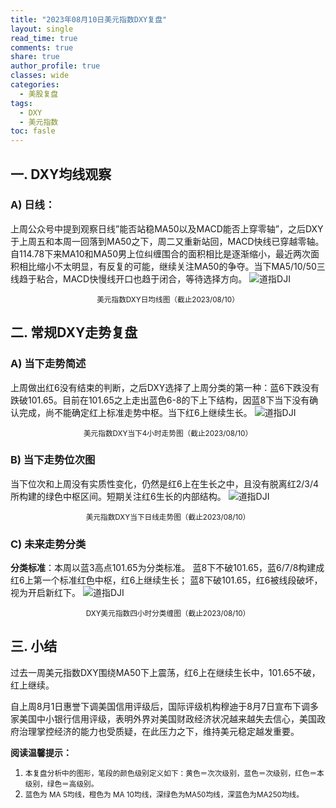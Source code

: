 ```yaml
---
title: "2023年08月10日美元指数DXY复盘"
layout: single
read_time: true
comments: true
share: true
author_profile: true
classes: wide
categories:
  - 美股复盘
tags:
  - DXY
  - 美元指数
toc: fasle
---
```

## 一. DXY均线观察
### A) 日线：
上周公众号中提到观察日线”能否站稳MA50以及MACD能否上穿零轴”，之后DXY于上周五和本周一回落到MA50之下，周二又重新站回，MACD快线已穿越零轴。自114.78下来MA10和MA50男上位纠缠围合的面积相比是逐渐缩小，最近两次面积相比缩小不太明显，有反复的可能，继续关注MA50的争夺。当下MA5/10/50三线趋于粘合，MACD快慢线开口也趋于闭合，等待选择方向。
 ![道指DJI](https://image.olim.cc/2023-08-10-DXY-day.png)
<small><center>美元指数DXY日均线图（截止2023/08/10）</center></small>
## 二. 常规DXY走势复盘
### A) 当下走势简述
上周做出红6没有结束的判断，之后DXY选择了上周分类的第一种：蓝6下跌没有跌破101.65。目前在101.65之上走出蓝色6-8的下上下结构，因蓝8下当下没有确认完成，尚不能确定红上标准走势中枢。当下红6上继续生长。
 ![道指DJI](https://image.olim.cc/2023-08-10-DXY-hour.png)
<small><center>美元指数DXY当下4小时走势图（截止2023/08/10）</center></small>
### B) 当下走势位次图
当下位次和上周没有实质性变化，仍然是红6上在生长之中，且没有脱离红2/3/4所构建的绿色中枢区间。短期关注红6生长的内部结构。
 ![道指DJI](https://image.olim.cc/2023-08-10-DXY-day-1.png)
<small><center>美元指数DXY当下日线走势图（截止2023/08/10）</center></small>
### C) 未来走势分类
**分类标准**：本周以蓝3高点101.65为分类标准。
蓝8下不破101.65，蓝6/7/8构建成红6上第一个标准红色中枢，红6上继续生长；
蓝8下破101.65，红6被线段破坏，视为开启新红下。
 ![道指DJI](https://image.olim.cc/2023-08-10-DXY-hour-fl.png)
<small><center>DXY美元指数四小时分类缠图（截止2023/08/10）</center></small>
## 三. 小结
过去一周美元指数DXY围绕MA50下上震荡，红6上在继续生长中，101.65不破，红上继续。

自上周8月1日惠誉下调美国信用评级后，国际评级机构穆迪于8月7日宣布下调多家美国中小银行信用评级，表明外界对美国财政经济状况越来越失去信心，美国政府治理掌控经济的能力也受质疑，在此压力之下，维持美元稳定越发重要。

**阅读温馨提示：** 
1. <small>本复盘分析中的图形，笔段的颜色级别定义如下：黄色＝次次级别，蓝色＝次级别，红色＝本级别，绿色＝高级别。</small> 
2. <small>蓝色为 MA 5均线，橙色为 MA 10均线，深绿色为MA50均线，深蓝色为MA250均线。</small> 

